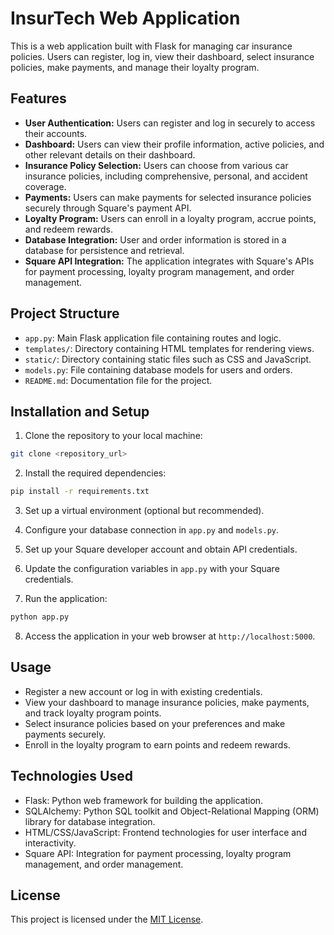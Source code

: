 # InsurTech Web Application

This is a web application built with Flask for managing car insurance policies. Users can register, log in, view their dashboard, select insurance policies, make payments, and manage their loyalty program.

## Features

- **User Authentication:** Users can register and log in securely to access their accounts.
- **Dashboard:** Users can view their profile information, active policies, and other relevant details on their dashboard.
- **Insurance Policy Selection:** Users can choose from various car insurance policies, including comprehensive, personal, and accident coverage.
- **Payments:** Users can make payments for selected insurance policies securely through Square's payment API.
- **Loyalty Program:** Users can enroll in a loyalty program, accrue points, and redeem rewards.
- **Database Integration:** User and order information is stored in a database for persistence and retrieval.
- **Square API Integration:** The application integrates with Square's APIs for payment processing, loyalty program management, and order management.

## Project Structure

- `app.py`: Main Flask application file containing routes and logic.
- `templates/`: Directory containing HTML templates for rendering views.
- `static/`: Directory containing static files such as CSS and JavaScript.
- `models.py`: File containing database models for users and orders.
- `README.md`: Documentation file for the project.

## Installation and Setup

1. Clone the repository to your local machine:

```bash
git clone <repository_url>
```

2. Install the required dependencies:

```bash
pip install -r requirements.txt
```

3. Set up a virtual environment (optional but recommended).

4. Configure your database connection in `app.py` and `models.py`.

5. Set up your Square developer account and obtain API credentials.

6. Update the configuration variables in `app.py` with your Square credentials.

7. Run the application:

```bash
python app.py
```

8. Access the application in your web browser at `http://localhost:5000`.

## Usage

- Register a new account or log in with existing credentials.
- View your dashboard to manage insurance policies, make payments, and track loyalty program points.
- Select insurance policies based on your preferences and make payments securely.
- Enroll in the loyalty program to earn points and redeem rewards.

## Technologies Used

- Flask: Python web framework for building the application.
- SQLAlchemy: Python SQL toolkit and Object-Relational Mapping (ORM) library for database integration.
- HTML/CSS/JavaScript: Frontend technologies for user interface and interactivity.
- Square API: Integration for payment processing, loyalty program management, and order management.

## License

This project is licensed under the [MIT License](LICENSE).
